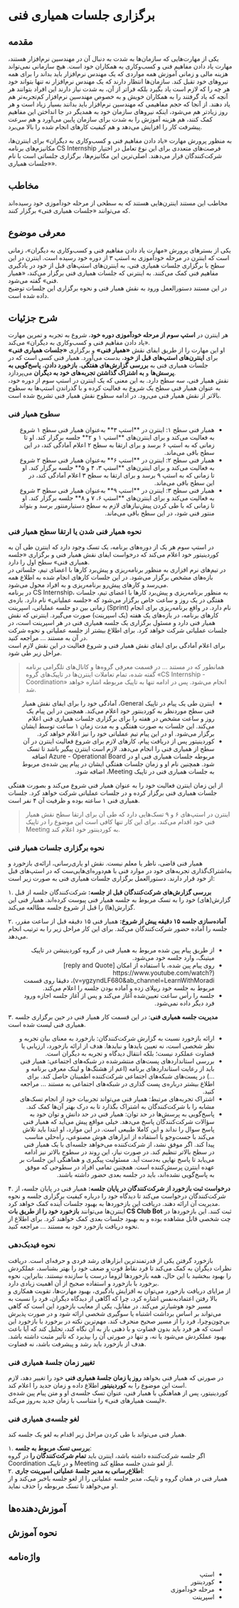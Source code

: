 # برگزاری جلسات همیاری فنی
## مقدمه
یکی از مهارت‌هایی که سازمان‌ها به شدت به دنبال آن در مهندسین نرم‌افزار هستند، مهارت یاد دادن مفاهیم فنی و کسب‌وکاری به همکاران خود است.
هیچ سازمانی نمی‌تواند هزینه مالی و زمانی آموزش همه مواردی که یک مهندس نرم‌افزار باید بداند را برای همه نیروهای خود تقبل کند. سازمان‌ها انتظار دارند که یک مهندس نرم‌افزار نه تنها بتواند خود هر چه را که لازم است یاد بگیرد بلکه فراتر از آن، به شدت نیاز دارند این افراد بتوانند هر آنچه که یاد گرفتند را به همکاران خویش و به خصوص مهندسین نرم‌‌افزار کم‌تجربه‌تر هم یاد دهند. از آنجا که حجم مفاهیمی که مهندسین نرم‌افزار باید بدانند بسیار زیاد است و هر روز زیاد‌تر هم می‌شود، اینکه نیروهای سازمان خود به همدیگر در جا انداختن این مفاهیم کمک کنند، هم هزینه آموزش را به شدت برای سازمان پایین می‌آورد و هم سرعت پیشرفت کار را افزایش می‌دهد و هم کیفیت کارهای انجام شده را بالا می‌برد.  

به منظور پرورش مهارت «یاد دادن مفاهیم فنی و کسب‌وکاری به دیگران» برای اینترن‌ها، مکانیزم‌های برنامه CS Internship فرصت‌های متعددی برای این نوع تعامل در اختیار شرکت‌کنندگان قرار می‌دهند. اصلی‌ترین این مکانیزم‌ها، برگزاری جلساتی است با نام «جلسات همیاری».

## مخاطب
مخاطب این مستند اینترن‌هایی هستند که به سطحی از مرحله خودآموزی خود رسیده‌اند که می‌توانند «جلسات همیاری فنی» برگزار کنند.

## معرفی موضوع
یکی از بسترهای پرورش «مهارت یاد دادن مفاهیم فنی و کسب‌وکاری به دیگران»، زمانی است که اینترن در مرحله خودآموزی به استپ ۳ از دوره خود رسیده است. اینترن در این سطح با برگزاری جلسات همیاری فنی، به اینترن‌های استپ‌های قبل از خود در یادگیری مفاهیم فنی کمک می‌کنند. به اینترنی که جلسات همیاری فنی برگزار می‌کند، «همیار فنی» گفته می‌شود.  
در این مستند دستورالعمل ورود به نقش همیار فنی و نحوه برگزاری این جلسات توضیح داده شده است.


## شرح جزئیات
هر اینترن در **استپ سوم از مرحله خودآموزی دوره خود**، شروع به تجربه و تمرین مهارت «یاد دادن مفاهیم فنی و کسب‌وکاری به دیگران» می‌کند.  
او این مهارت را از طریق ایفای نقش **«همیار فنی»** و برگزاری **«جلسات همیاری فنی»** برای **اینترن‌های استپ‌های قبل از خود**، بدست می‌آورد.
همیار فنی کسی است که در جلسات همیاری فنی به **بررسی گزارش‌های هفتگی**، **بازخورد دادن**، **پاسخ‌گویی به پرسش‌ها** و **به اشتراک گذاشتن تجربه‌های خود به دیگران** می‌پردازد.  
نقش همیار فنی، سه سطح دارد. به این معنی که یک اینترن در استپ سوم از دوره خود‌، به عنوان همیار فنی سطح یک شروع به فعالیت کرده و با گذراندن استپ‌ها به سطوح بالاتر از نقش همیار فنی می‌رود.
در ادامه سطوح نقش همیار فنی تشریح شده است.

### سطوح همیار فنی  
<div dir="rtl">
  <ul>
    <li> همیار فنی سطح ۱:  
  اینترن در **استپ ۳**  به‌عنوان همیار فنی سطح ۱ شروع به فعالیت می‌کند و برای اینترن‌های **استپ ۱ و ۲** جلسه برگزار کند. او تا زمانی که به استپ ۶ برسد و برای ارتقا به سطح ۲ اعلام آمادگی کند، در این سطح باقی می‌ماند.  </li>
    <li>همیار فنی سطح ۲: اینترن در **استپ ۶** به‌عنوان همیار فنی سطح ۲ شروع به فعالیت می‌کند و برای اینترن‌های **استپ ۳، ۴ و ۵** جلسه برگزار کند. او تا زمانی که به استپ ۹ برسد و برای ارتقا به سطح ۳ اعلام آمادگی کند، در این سطح باقی می‌ماند.</li>
    <li>همیار فنی سطح ۳: اینترن در **استپ ۹** به‌عنوان همیار فنی سطح ۳ شروع به فعالیت می‌کند و برای اینترن‌های **استپ ۶، ۷ و ۸** جلسه برگزار کند. او تا زمانی که با طی کردن پیش‌نیازهای لازم به سطح دستیارمنتور برسد و بتواند منتور فنی شود، در این سطح باقی می‌ماند.</li>
  </ul>
</div>

### نحوه همیار فنی شدن یا ارتقا سطح همیار فنی
در استپ سوم هر یک از دوره‌های برنامه، یک تسک وجود دارد که اینترن طی آن به کوردینیتور خود اعلام می‌کند که درخواست ایفای نقش همیار فنی و برگزاری «جلسه همیاری فنی» سطح اول را دارد.  
در تیم‌های نرم افزاری به منظور برنامه‌ریزی و پیش‌برد کارها با اعضای تیم، جلساتی در بازه‌های مشخص برگزار می‌شود. در این جلسات کارهای انجام شده به اطلاع همه می‌رسد و کارهای پیش‌رو برنامه‌ریزی و به افراد محول می‌شود.  
در برنامه CS Internship، به منظور برنامه‌ریزی و پیش‌برد کارها با اعضای تیم، جلسات هفتگی در یک روز و ساعت خاص برگزار می‌شود که «جلسه عملیاتی» نام دارد.  بازه‌ی زمانی بین دو جلسه عملیاتی، اسپرینت (Sprint) نام دارد. در واقع برنامه‌ریزی برای انجام کارهای برنامه، ‌در بازه‌های یک هفته (یک اسپرینت) صورت می‌گیرد. اینترنی که نقش همیار فنی دارد و مسئول برگزاری یک جلسه همیاری فنی در هر اسپرینت است،‌ در جلسات عملیاتی شرکت خواهد کرد.‌ برای اطلاع بیشتر از  جلسه عملیاتی و نحوه شرکت در آن به مستند ... مراجعه کنید.  
برای اعلام آمادگی برای ایفای نقش همیار فنی و شروع فعالیت در این نقش لازم است مراحل زیر طی شود.  
> همانطور که در مستند ... در قسمت معرفی گروه‌ها و کانال‌های تلگرامی برنامه گفته شده، تمام تعاملات اینترن‌ها در تاپیک‌های گروه «CS Internship - Coordination» انجام می‌شود. پس در ادامه تنها به تاپیک مربوطه اشاره خواهد شد.  

<div dir="rtl">
  <ul>
    <li>اینترن طی یک پیام در تاپیک General، آمادگی خود را برای ایفای نقش همیار فنی سطح موردنظر به کوردینتور خود اعلام می‌کند. همچنین در این پیام یک روز و ساعت مشخص در هفته را برای برگزاری جلسات همیاری فنی اعلام می‌کند. این جلسات به صورت هفتگی و به مدت زمان ۱ ساعت توسط ایشان برگزار می‌شود. او در این پیام تیم عملیاتی خود را نیز اعلام خواهد کرد.</li>
    <li>کوردینیتور پس از دریافت پیام، کارهای لازم برای شروع فعالیت اینترن‌ در آن سطح از همیاری فنی را انجام می‌دهد. لازم است اینترن پیگیر باشد تا تسک مربوطه جلسات همیاری فنی او در Azure - Operational Board اضافه شود. همچنین نام او و زمان جلسات هفتگی ایشان در پیام پین شده‌ی مربوط به جلسات همیاری فنی در تاپیک Meeting، اضافه شود. </li>
  </ul>
</div>

از این زمان اینترن فعالیت خود را به عنوان همیار فنی شروع می‌کند و بصورت هفتگی جلسات همیاری فنی برگزار کرده و در جلسات عملیاتی شرکت خواهد کرد. جلسات همیاری فنی ۱ ساعته بوده و ظرفیت آن ۴ نفر است.   

>اینترن در استپ‌های ۶ و ۹ تسک‌هایی دارد که طی آن برای ارتقا سطح نقش همیار فنی خود اقدام می‌کند. برای این کار تنها کافی‌ است این موضوع را در تاپیک Meeting به کوردینتور خود اعلام کند.

### نحوه برگزاری جلسات همیار فنی 
همیار فنی قاضی، ناظر یا معلم نیست. نقش او یاری‌رسانی، ارائه‌ی بازخورد و به‌اشتراک‌گذاری تجربه‌های خود در موارد فنی با هم‌دوره‌ای‌هایی‌ست که در استپ‌های قبل از خود قرار دارند. دستور‌العمل برگزاری جلسات همیاری فنی به صورت زیر است:  

۱. **بررسی گزارش‌های شرکت‌کنندگان قبل از جلسه:** شرکت‌کنندگان جلسه از قبل گزارش(های) خود را به تسک مربوط به جلسه همیار فنی پیوست کرده‌‌اند. همیار فنی این گزارش(ها) را قبل از شروع جلسه مطالعه می‌کند.

۲. **آماده‌سازی جلسه ۱۵ دقیقه پیش از شروع:** همیار فنی ۱۵ دقیقه قبل از ساعت مقرر، جلسه را آماده حضور شرکت‌کنندگان می‌کند. برای این کار مراحل زیر را به ترتیب انجام می‌دهد.

<div dir="rtl">
  <ul>
    <li>از طریق پیام پین شده مربوط به همیار فنی در گروه کوردینیشن در تاپیک میتینگ، وارد جلسه خود می‌شود. </li>
    <li>روی پیام پین شده، با استفاده از امکان [reply and Quote](https://www.youtube.com/watch?v=ygzyndLF680&ab_channel=LearnWithMoradi)، دقیقا روی قسمت مربوط به جلسه خود ریپلای زده و آماده بودن جلسه را اعلام می‌کند.</li>
    <li>جلسه را رأس ساعت تعیین‌شده آغاز می‌کند و پس از آغاز جلسه اجازه ورود فرد دیگر داده نمی‌شود.</li>
  </ul>
</div> 

۳. **مدیریت جلسه همیاری فنی**: در این قسمت کار همیار فنی در حین برگزاری جلسه همیاری فنی لیست شده است.
<div dir="rtl">
  <ul>
    <li>ارائه بازخورد نسبت به گزارش شرکت‌کنندگان: بازخورد به معنای بیان تجربه و نظر شخصی است، نه تعیین بایدها و نبایدها. هدف از ارائه بازخورد، ارزیابی یا قضاوت عملکرد نیست؛ بلکه انتقال دیدگاه و تجربه به دیگران است.</li>
    <li>بررسی استانداردهای پست‌های منتشرشده در شبکه‌های اجتماعی: همیار فنی باید از رعایت استاندارد‌های برنامه (اعم از هشتگ‌ها و لینک معرفی برنامه و ...)  در پست‌های شبکه‌های اجتماعی  شرکت‌کننده اطمینان حاصل کند. برای اطلاع بیشتر درباره‌ی پست گذاری در شبکه‌های اجتماعی به مستند ... مراجعه کنید.</li>
    <li>اشتراک تجربه‌های مرتبط: همیار فنی می‌تواند تجربیات خود از انجام تسک‌های مشابه را با شرکت‌کنندگان به اشتراک بگذارد تا به درک بهتر آن‌ها کمک کند.</li>
    <li>پاسخ‌گویی به پرسش‌ها در حد توان: همیار فنی در حد دانش و توان خود به سؤالات شرکت‌کنندگان پاسخ می‌دهد. خیلی مواقع پیش‌ می‌آید که همیار فنی پاسخ سوال را نداند و این کاملا طبیعی است. در این موارد، او ابتدا باید تلاش می‌کند با جست‌وجو یا استفاده از ابزارهای هوش مصنوعی، راه‌حلی مناسب پیدا کند. اگر موفق نشد، از شرکت‌کننده می‌خواهد جلسه‌ای با یک همیار فنی در سطح بالاتر تنظیم کند. در صورت نیاز، این روند در سطوح بالاتر نیز ادامه می‌یابد تا پاسخ نهایی به‌دست آید. مسئولیت پیگیری و هماهنگی این جلسات بر عهده اینترن پرسش‌کننده است. همچنین تمامی افراد در سطوحی که موفق به پاسخ‌گویی نشده‌اند، باید در جلسه بعدی حضور داشته باشند.
 </li>
  </ul>
</div> 

۴. **درخواست ثبت بازخورد از شرکت‌کنندگان در پایان جلسه:** همیار فنی در پایان جلسه، از شرکت‌کنندگان درخواست می‌کند تا دیدگاه خود را درباره کیفیت برگزاری جلسه و نحوه مدیریت آن ارائه دهند. دریافت این بازخورد‌ها به بهبود جلسات آینده کمک خواهد کرد.  
اینترن‌ها می‌توانند **بازخورد خود را از طریق بات CS Club Bot** ثبت کنند. این بازخوردها در چت شخصی قابل مشاهده بوده و به بهبود جلسات بعدی کمک خواهند کرد. برای اطلاع از نحوه دریافت بازخورد خود به مستند ... مراجعه کنید.

### نحوه فیدبک‌دهی  
بازخورد گرفتن یکی از قدرتمندترین ابزارهای رشد فردی و حرفه‌ای است. دریافت نظرات دیگران به کمک می‌کند تا فرد نقاط قوت و ضعف خود را بهتر بشناسد، عملکردش را بهبود ببخشید  با این حال، همه بازخوردها لزوماً درست یا سازنده نیستند. بنابراین، نحوه برخورد با بازخورد و استفاده صحیح از آن اهمیت زیادی دارد.  
از مزایای دریافت بازخورد می‌توان به افزایش یادگیری، بهبود مهارت‌ها، تقویت همکاری و بالا رفتن اعتماد‌به‌نفس اشاره کرد، چرا که آگاهی از دیدگاه دیگران، فرد را نسبت به مسیر خود هوشیارتر می‌کند. در مقابل، یکی از معایب بازخورد این است که گاهی می‌تواند بر اساس برداشت اشتباه یا سوگیری شخصی ارائه شود و در صورت پذیرش بی‌چون‌وچرا، فرد را از مسیر صحیح منحرف کند. مهم‌ترین نکته در برخورد با بازخورد این است که هر فرد باید بدون قضاوت و با ذهنی باز به آن نگاه کند، تحلیل کند که آیا باعث بهبود عملکردش می‌شود یا نه، و تنها در صورتی آن را بپذیرد که تأثیر مثبت داشته باشد. هدف از بازخورد باید رشد و پیشرفت باشد، نه قضاوت.
 
### تغییر زمان جلسهٔ همیاری فنی  
در صورتی که همیار فنی بخواهد **روز یا زمان جلسهٔ همیاری فنی** خود را تغییر دهد، لازم است این موضوع را به **کوردینیتور** اطلاع داده و زمان جدید را اعلام کند.  
کوردینیتور، پس از هماهنگی با همیار فنی، عنوان تسک جلسه‌ی او و متن پیام پین شده‌ی «لیست همیارهای فنی» را متناسب با زمان جدید به‌روز می‌کند.

### لغو جلسه‌ی همیاری فنی  
همیار فنی می‌تواند با طی کردن مراحل زیر اقدام به لغو یک جلسه کند.

۱. **بررسی تسک مربوط به جلسه**:  
   اگر جلسه شرکت‌کننده داشته باشد، اینترن باید **تمام شرکت‌کنندگان را** در گروه Coordination و در تاپیک Meeting از لغو شدن جلسه مطلع کند.  
۲. **اطلاع‌رسانی به مدیر جلسهٔ عملیاتی اسپرینت جاری**:  
   همیار فنی در همان گروه و تاپیک، مدیر جلسه عملیاتی را از لغو جلسه باخبر می‌کند و از او می‌خواهد تا تسک مربوطه را حذف نماید.  

## آموزش‌دهنده‌ها


## نحوه آموزش


## واژه‌نامه

<div dir="rtl">
  <ul>
    <li>استپ</li>
    <li>کوردینتور</li>
    <li>مرحله خود‌آموزی</li>
    <li>اسپرینت</li>
  </ul>
</div> 